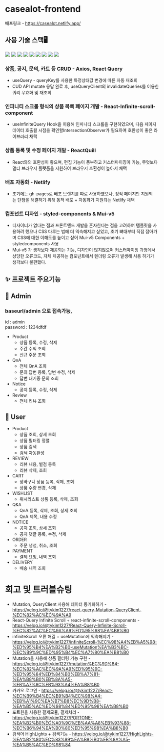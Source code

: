 ﻿# casealot-frontend

배포링크 - https://casealot.netlify.app/

## 사용 기술 스택🖥️
<img src="https://img.shields.io/badge/react-61DAFB?style=for-the-badge&logo=react&logoColor=black"> <img src="https://img.shields.io/badge/styledcomponents-DB7093?style=for-the-badge&logo=styledcomponents&logoColor=black"> <img src="https://img.shields.io/badge/mui-007FFF?style=for-the-badge&logo=mui&logoColor=black">  <img src="https://img.shields.io/badge/typescript-3178C6?style=for-the-badge&logo=typescript&logoColor=black"> <img src="https://img.shields.io/badge/axios-5A29E4?style=for-the-badge&logo=axios&logoColor=black"> <img src="https://img.shields.io/badge/reactquery-FF4154?style=for-the-badge&logo=reactquery&logoColor=black"> <img src="https://img.shields.io/badge/recoil-3578E5?style=for-the-badge&logo=recoil&logoColor=black"> <img src="https://img.shields.io/badge/vite-646CFF?style=for-the-badge&logo=vite&logoColor=black"> <img src="https://img.shields.io/badge/netlify-00C7B7?style=for-the-badge&logo=netlify&logoColor=black"> 


### 상품, 공지, 문의, 카트 등 CRUD - Axios, React Query
- useQuery - queryKey를 사용한 특정상태값 변경에 따른 자동 재조회
- CUD API mutate 응답 완료 후, useQueryClient의 invalidateQueries를 이용한 쿼리 무효화 및 재조회
### 인피니티 스크롤 형식의 상품 목록 페이지 개발 - React-Infinite-scroll-component
- useInfiniteQuery Hook을 이용해 인피니티 스크롤을 구현하였으며, 다음 페이지 데이터 호출될
시점을 확인할IntersectionObserver가 필요하여 호환성이 좋은 라이브러리 채택
### 상품 등록 및 수정 페이지 개발 - ReactQuill
- React와의 호환성이 좋으며, 편집 기능이 풍부하고 커스터마이징이 가능, 무엇보다 멀티 브라우저 플랫폼을 지원하여 브라우저 호환성이 높아서 채택
### 배포 자동화 - Netlify
- 초기에는 gh-pages로 배포 브랜치를 따로 사용하였으나, 정적 페이지만 지원되는 단점을 해결하기 위해 동적 배포 + 자동화가 지원되는 Netlify 채택
### 컴포넌트 디자인 - styled-components & Mui-v5
- 디자이너가 없다는 점과 프론트엔드 개발을 혼자한다는 점을 고려하여 템플릿을 사용하려 했으나 CSS 다루는 법에 더 익숙해지고 싶었고, 초기 뼈대부터 직접 잡아가며 
CSS에 대한 이해도를 높이고 싶어 Mui-v5 Components + styledcomponents 사용
- Mui-v5 가 생각보다 제공되는 기능, 디자인이 많지않으며 커스터마이징 과정에서 상당한 오류코드, 자체 제공하는 컴포넌트에서 렌더링 오류가 발생해
  사용 하기가 생각보다 불편했다.
## ✨ 프로젝트 주요기능

## 👤 Admin
### baseurl/admin 으로 접속가능, 
id : admin<br />
password : 1234dfdf
- Product
    - 상품 등록, 수정, 삭제
    - 주간 수익 조회
    - 신규 주문 조회
- QnA
    - 전체 QnA 조회
    - 문의 답변 등록, 답변 수정, 삭제
    - 답변 대기중 문의 조회
- Notice
    - 공지 등록, 수정, 삭제
- Review
    - 전체 리뷰 조회

## 👥 User

- Product
    - 상품 조회, 상세 조회
    - 상품 필터링 정렬
    - 상품 검색
    - 검색 자동완성
- REVIEW
  - 리뷰 내용, 별점 등록 
  - 리뷰 삭제, 조회
- CART
  - 장바구니 상품 등록, 삭제, 조회
  - 상품 수량 변경, 삭제 
- WISHLIST
  - 위시리스트 상품 등록, 삭제, 조회
- Q&A
  - QnA 등록, 삭제, 조회, 상세 조회
  - QnA 제목, 내용 수정
- NOTICE
  - 공지 조회, 상세 조회
  - 공지 댓글 등록, 수정, 삭제
- ORDER
  - 주문 생성, 취소, 조회
- PAYMENT
  - 결제 요청, 내역 조회 
- DELIVERY
  - 배송 내역 조회
    
# 회고 및 트러블슈팅
- Mutation, QueryClient 사용해 데이터 동기화하기 - https://velog.io/@tykim1227/react-query-Mutation-QueryClient-%EC%82%AC%EC%9A%A9  
- React-Query Infinite Scroll + react-infinite-scroll-components - https://velog.io/@tykim1227/React-Query-Infinite-Scroll-%EC%82%AC%EC%9A%A9%ED%95%98%EA%B8%B0
- infiniteScroll 오류 해결 + useMutation에 익숙해지기 - https://velog.io/@tykim1227/infiniteScroll-%EC%98%A4%EB%A5%98-%ED%95%B4%EA%B2%B0-useMutation%EA%B3%BC-%EC%B9%9C%ED%95%B4%EC%A7%80%EA%B8%B0
- Mutation을 사용해 상품 필터링 기능 구현 - https://velog.io/@tykim1227/mutation%EC%9D%84-%EC%82%AC%EC%9A%A9%ED%95%9C-%ED%95%84%ED%84%B0%EB%A7%81-%EA%B8%B0%EB%8A%A5-%EB%A7%8C%EB%93%A4%EA%B8%B0
- 카카오 로그인 - https://velog.io/@tykim1227/React-%EC%B9%B4%EC%B9%B4%EC%98%A4-%EB%A1%9C%EA%B7%B8%EC%9D%B8-%EA%B5%AC%ED%98%84%ED%95%98%EA%B8%B0
- 포트원을 사용한 결제모듈, 결제처리 - https://velog.io/@tykim1227/PORTONE-%EA%B2%B0%EC%A0%9C%EB%AA%A8%EB%93%88-%EC%B6%94%EA%B0%80%ED%95%98%EA%B8%B0
- 검색어 HighLights + 검색기능 - https://velog.io/@tykim1227/HighLights-%EA%B2%80%EC%83%89%EA%B8%B0%EB%8A%A5-%EA%B5%AC%ED%98%84

